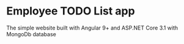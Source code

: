 # Employee TODO List app

The simple website built with Angular 9+ and ASP.NET Core 3.1 with MongoDb database
